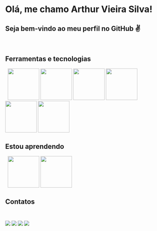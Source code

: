 # Olá, me chamo Arthur Vieira Silva!

## Seja bem-vindo ao meu perfil no GitHub ✌️
&nbsp;
&nbsp;
## Ferramentas e tecnologias
&nbsp;
<img src="https://cdn.jsdelivr.net/gh/devicons/devicon/icons/c/c-original.svg" width="100" height="100"/>
<img src="https://cdn.jsdelivr.net/gh/devicons/devicon/icons/html5/html5-original.svg" width="100" height="100" />
<img src="https://cdn.jsdelivr.net/gh/devicons/devicon/icons/css3/css3-original.svg" width="100" height="100"/>
<img src="https://cdn.jsdelivr.net/gh/devicons/devicon/icons/git/git-original.svg" width="100" height="100"/>
<img src="https://cdn.jsdelivr.net/gh/devicons/devicon/icons/github/github-original.svg" width="100" height="100"/>
<img src="https://cdn.jsdelivr.net/gh/devicons/devicon/icons/vscode/vscode-original.svg" width="100" height="100"/>
&nbsp;
&nbsp;
## Estou aprendendo
&nbsp;
<img src="https://cdn.jsdelivr.net/gh/devicons/devicon/icons/java/java-original-wordmark.svg" width="100" height="100"/>
<img src="https://cdn.jsdelivr.net/gh/devicons/devicon/icons/python/python-original-wordmark.svg" width="100" height="100"/>
&nbsp;
&nbsp;
## Contatos
&nbsp;
<div>
  <a href="https://youtube.com/@arthurvieirasilva451?si=5JNohpBN5_29ORAH" target="_blank"><img loading="lazy" src="https://img.shields.io/badge/YouTube-FF0000?style=for-the-badge&logo=youtube&logoColor=white" target="_blank"></a>
  <a href="https://instagram.com/seu-usuário-instagram-aqui" target="_blank"><img loading="lazy" src="https://img.shields.io/badge/-Instagram-%23E4405F?style=for-the-badge&logo=instagram&logoColor=white" target="_blank"></a>
  <a href = "mailto:arthursilvavieira03@gmail.com"><img loading="lazy" src="https://img.shields.io/badge/Gmail-D14836?style=for-the-badge&logo=gmail&logoColor=white" target="_blank"></a>
  <a href="https://www.linkedin.com/in/seu-usuário-linkedln-aqui" target="_blank"><img loading="lazy" src="https://img.shields.io/badge/-LinkedIn-%230077B5?style=for-the-badge&logo=linkedin&logoColor=white" target="_blank"></a>   
</div>
